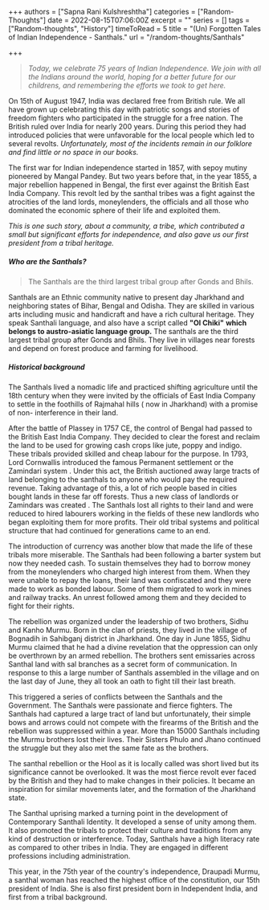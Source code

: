 +++
authors = ["Sapna Rani Kulshreshtha"]
categories = ["Random-Thoughts"]
date = 2022-08-15T07:06:00Z
excerpt = ""
series = []
tags = ["Random-thoughts", "History"]
timeToRead = 5
title = "(Un) Forgotten Tales of Indian Independence - Santhals."
url = "/random-thoughts/Santhals"

+++
> _Today, we celebrate 75 years of Indian Independence. We join with all the Indians around the world, hoping for a better future for our childrens, and remembering the efforts we took to get here._

On 15th of August 1947, India was declared free from British rule. We all have grown up celebrating this day with patriotic songs and stories of freedom fighters who participated in the struggle for a free nation. The British ruled over India for nearly 200 years. During this period they had introduced policies that were unfavorable for the local people which led to several revolts. _Unfortunately, most of the incidents remain in our folklore and find little or no space in our books._

The first war for Indian independence started in 1857, with sepoy mutiny pioneered by Mangal Pandey. But two years before that, in the year 1855, a major rebellion happened in Bengal, the first ever against the British East India Company. This revolt led by the santhal tribes was a fight against the atrocities of the land lords, moneylenders, the officials and all those who dominated the economic sphere of their life and exploited them.

_This is one such story, about a community, a tribe, which contributed a small but significant efforts for independence, and also gave us our first president from a tribal heritage._

##### Who are the Santhals?

> The Santhals are the third largest tribal group after Gonds and Bhils.

Santhals are an Ethnic community native to present day Jharkhand and neighboring states of Bihar, Bengal and Odisha. They are skilled in various arts including music and handicraft and have a rich cultural heritage. They speak Santhali language, and also have a script called **"Ol Chiki"** **which belongs to austro-asiatic language group.** The santhals are the third largest tribal group after Gonds and Bhils. They live in villages near forests and depend on forest produce and farming for livelihood.

##### Historical background

The Santhals lived a nomadic life and practiced shifting agriculture until the 18th century when they were invited by the officials of East India Company to settle in the foothills of Rajmahal hills ( now in Jharkhand) with a promise of non- interference in their land.

After the battle of Plassey in 1757 CE, the control of Bengal had passed to the British East India Company. They decided to clear the forest and reclaim the land to be used for growing cash crops like jute, poppy and indigo. These tribals provided skilled and cheap labour for the purpose. In 1793, Lord Cornwallis introduced the famous Permanent settlement or the Zamindari system . Under this act, the British auctioned away large tracts of land belonging to the santhals to anyone who would pay the required revenue. Taking advantage of this, a lot of rich people based in cities bought lands in these far off forests. Thus a new class of landlords or Zamindars was created . The Santhals lost all rights to their land and were reduced to hired labourers working in the fields of these new landlords who began exploiting them for more profits. Their old tribal systems and political structure that had continued for generations came to an end.

The introduction of currency was another blow that made the life of these tribals more miserable. The Santhals had been following a barter system but now they needed cash. To sustain themselves they had to borrow money from the moneylenders who charged high interest from them. When they were unable to repay the loans, their land was confiscated and they were made to work as bonded labour. Some of them migrated to work in mines and railway tracks. An unrest followed among them and they decided to fight for their rights.

The rebellion was organized under the leadership of two brothers, Sidhu and Kanho Murmu. Born in the clan of priests, they lived in the village of Bognadih in Sahibganj district in Jharkhand. One day in June 1855, Sidhu Murmu claimed that he had a divine revelation that the oppression can only be overthrown by an armed rebellion. The brothers sent emissaries across Santhal land with sal branches as a secret form of communication. In response to this a large number of Santhals assembled in the village and on the last day of June, they all took an oath to fight till their last breath.

This triggered a series of conflicts between the Santhals and the Government. The Santhals were passionate and fierce fighters. The Santhals had captured a large tract of land but unfortunately, their simple bows and arrows could not compete with the firearms of the British and the rebellion was suppressed within a year. More than 15000 Santhals including the Murmu brothers lost their lives. Their Sisters Phulo and Jhano continued the struggle but they also met the same fate as the brothers.

The santhal rebellion or the Hool as it is locally called was short lived but its significance cannot be overlooked. It was the most fierce revolt ever faced by the British and they had to make changes in their policies. It became an inspiration for similar movements later, and the formation of the Jharkhand state.

The Santhal uprising marked a turning point in the development of Contemporary Santhali Identity. It developed a sense of unity among them. It also promoted the tribals to protect their culture and traditions from any kind of destruction or interference. Today, Santhals have a high literacy rate as compared to other tribes in India. They are engaged in different professions including administration.

This year, in the 75th year of the country's independence, Draupadi Murmu, a santhal woman has reached the highest office of the constitution, our 15th president of India. She is also first president born in Independent India, and first from a tribal background.